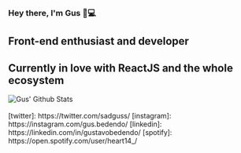 ### Hey there, I'm Gus 👋💻

## Front-end enthusiast and developer
## Currently in love with ReactJS and the whole ecosystem

<img align="left" alt="Gus' Github Stats" src="https://github-readme-stats.vercel.app/api?username=GustavoHBC&show_icons=true&hide_border=true" />

<!--
**GustavoHBC/GustavoHBC** is a ✨ _special_ ✨ repository because its `README.md` (this file) appears on your GitHub profile.

Here are some ideas to get you started:

- 🔭 I’m currently working on ...
- 🌱 I’m currently learning ...
- 👯 I’m looking to collaborate on ...
- 🤔 I’m looking for help with ...
- 💬 Ask me about ...
- 📫 How to reach me: ...
- 😄 Pronouns: ...
- ⚡ Fun fact: ...
-->

<br/>
<br/>
[twitter]: https://twitter.com/sadguss/
[instagram]: https://instagram.com/gus.bedendo/
[linkedin]: https://linkedin.com/in/gustavobedendo/
[spotify]: https://open.spotify.com/user/heart14_/